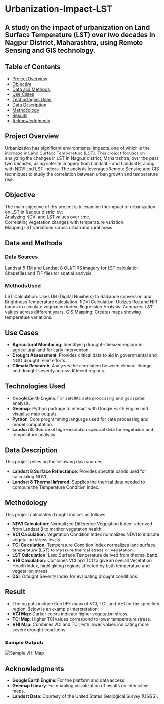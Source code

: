 # Urbanization-Impact-LST
## A study on the impact of urbanization on Land Surface Temperature (LST) over two decades in Nagpur District, Maharashtra, using Remote Sensing and GIS technology.


## Table of Contents
- [Project Overview](#project-overview)
- [Objective](#objective)
- [Data and Methods](#Data-and-methods).
- [Use Cases](#use-cases)
- [Technologies Used](#technologies-used)
- [Data Description](#data-description)
- [Methodology](#methodology)
- [Results](#results)
- [Acknowledgments](#acknowledgments)
## Project Overview
Urbanization has significant environmental impacts, one of which is the increase in Land Surface Temperature (LST). This project focuses on analyzing the changes in LST in Nagpur district, Maharashtra, over the past two decades, using satellite imagery from Landsat 5 and Landsat 8, along with NDVI and LST indices. The analysis leverages Remote Sensing and GIS techniques to study the correlation between urban growth and temperature rise.

## Objective
The main objective of this project is to examine the impact of urbanization on LST in Nagpur district by:
<br>
Analyzing NDVI and LST values over time.<br>
Correlating vegetation changes with temperature variation.<br>
Mapping LST variations across urban and rural areas.


## Data and Methods
### Data Sources
Landsat 5 TM and Landsat 8 OLI/TIRS imagery for LST calculation.
Shapefiles and TIF files for spatial analysis.
### Methods Used
LST Calculation: Uses DN (Digital Numbers) to Radiance conversion and Brightness Temperature calculation.
NDVI Calculation: Utilizes Red and NIR bands to calculate vegetation index.
Regression Analysis: Compares LST values across different years.
GIS Mapping: Creates maps showing temperature variations.

## Use Cases
- **Agricultural Monitoring**: Identifying drought-stressed regions in agricultural land for early intervention.
- **Drought Assessment**: Provides critical data to aid in governmental and NGO drought relief efforts.
- **Climate Research**: Analyzes the correlation between climate change and drought severity across different regions.

## Technologies Used
- **Google Earth Engine**: For satellite data processing and geospatial analysis.
- **Geemap**: Python package to interact with Google Earth Engine and visualize map outputs.
- **Python**: Core programming language used for data processing and model computation.
- **Landsat 8**: Source of high-resolution spectral data for vegetation and temperature analysis.

## Data Description
This project relies on the following data sources:
- **Landsat 8 Surface Reflectance**: Provides spectral bands used for calculating NDVI.
- **Landsat 8 Thermal Infrared**: Supplies the thermal data needed to compute the Temperature Condition Index.


## Methodology
This project calculates drought indices as follows:
- **NDVI Calculation**: Normalized Difference Vegetation Index is derived from Landsat 8 to monitor vegetation health.
- **VCI Calculation**: Vegetation Condition Index normalizes NDVI to indicate vegetation stress levels.
- **TCI Calculation**: Temperature Condition Index normalizes land surface temperature (LST) to measure thermal stress on vegetation.
- **LST Calculation**: Land Surface Temperature derived from thermal band.
- **VHI Calculation**: Combines VCI and TCI to give an overall Vegetation Health Index, highlighting regions affected by both temperature and vegetation stress.
- **DSI**: Drought Severity Index for evaluating drought conditions.

## Result
- The outputs include GeoTIFF maps of VCI, TCI, and VHI for the specified region. Below is an example interpretation:
- **VCI Map**: Darker colors indicate higher vegetation stress.
- **TCI Map**: Higher TCI values correspond to lower temperature stress.
- **VHI Map**: Combines VCI and TCI, with lower values indicating more severe drought conditions.

### Sample Output:
![Sample VHI Map](output/sample_vhi_map.png)
## Acknowledgments
- **Google Earth Engine**: For the platform and data access.
- **Geemap Library**: For enabling visualization of results on interactive maps.
- **Landsat Data**: Courtesy of the United States Geological Survey (USGS).


